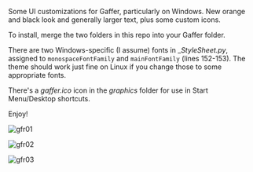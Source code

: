 Some UI customizations for Gaffer, particularly on Windows. New orange and black look and generally larger text, plus some custom icons.

To install, merge the two folders in this repo into your Gaffer folder.

There are two Windows-specific (I assume) fonts in __StyleSheet.py_, assigned to `monospaceFontFamily` and `mainFontFamily` (lines 152-153). The theme should work just fine on Linux if you change those to some appropriate fonts.

There's a _gaffer.ico_ icon in the _graphics_ folder for use in Start Menu/Desktop shortcuts.

Enjoy!

![gfr01](https://github.com/user-attachments/assets/ba888452-de9b-4649-8dd4-b1fc1af373a8)

![gfr02](https://github.com/user-attachments/assets/ea317d8f-d42c-47ce-9cd3-b66a10d807cf)

![gfr03](https://github.com/user-attachments/assets/6d583930-5ea3-475f-9641-388249bafe5f)
